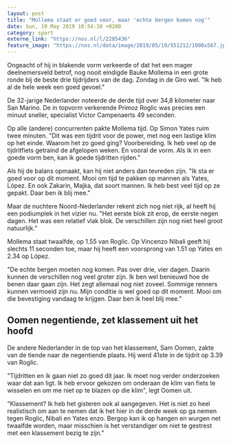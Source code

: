 ```yaml
---
layout: post
title: "Mollema staat er goed voor, maar 'echte bergen komen nog'"
date: Sun, 19 May 2019 18:54:38 +0200
category: sport
externe_link: "https://nos.nl/l/2285436"
feature_image: "https://nos.nl/data/image/2019/05/19/551212/1008x567.jpg"
---
```


<p>Ongeacht of hij in blakende vorm verkeerde of dat het een mager deelnemersveld betrof, nog nooit eindigde Bauke Mollema in een grote ronde bij de beste drie tijdrijders van de dag. Zondag in de Giro wel. "Ik heb al de hele week een goed gevoel."</p>
<p>De 32-jarige Nederlander noteerde de derde tijd over 34,8 kilometer naar San Marino. De in topvorm verkerende Primoz Roglic was precies een minuut sneller, specialist Victor Campenaerts 49 seconden.</p>
<p>Op alle (andere) concurrenten pakte Mollema tijd. Op Simon Yates ruim twee minuten. "Dit was een tijdrit voor de power, met nog een lastige klim op het einde. Waarom het zo goed ging? Voorbereiding. Ik heb veel op de tijdritfiets getraind de afgelopen weken. En vooral de vorm. Als ik in een goede vorm ben, kan ik goede tijdritten rijden."</p>
<p>Als hij de balans opmaakt, kan hij niet anders dan tevreden zijn. "Ik sta er goed voor op dit moment. Mooi om tijd te pakken op mannen als Yates, López. En ook Zakarin, Majka, dat soort mannen. Ik heb best veel tijd op ze gepakt. Daar ben ik blij mee."</p>
<p>Maar de nuchtere Noord-Nederlander rekent zich nog niet rijk, al heeft hij een podiumplek in het vizier nu. "Het eerste blok zit erop, de eerste negen dagen. Het was een relatief vlak blok. De verschillen zijn nog niet heel groot natuurlijk."</p>
<p>Mollema staat twaalfde, op 1.55 van Roglic. Op Vincenzo Nibali geeft hij slechts 11 seconden toe, maar hij heeft een voorsprong van 1.51 op Yates en 2.34 op López.</p>
<p>"De echte bergen moeten nog komen. Pas over drie, vier dagen. Daarin kunnen de verschillen nog veel groter zijn. Ik ben wel benieuwd hoe de benen daar gaan zijn. Het zegt allemaal nog niet zoveel. Sommige renners kunnen vermoeid zijn nu. Mijn conditie is wel goed op dit moment. Mooi om die bevestiging vandaag te krijgen. Daar ben ik heel blij mee."</p>
<h2>Oomen negentiende, zet klassement uit het hoofd</h2>
<p>De andere Nederlander in de top van het klassement, Sam Oomen, zakte van de tiende naar de negentiende plaats. Hij werd 41ste in de tijdrit op 3.39 van Roglic.</p>
<p>"Tijdritten en ik gaan niet zo goed dit jaar. Ik moet nog verder onderzoeken waar dat aan ligt. Ik heb ervoor gekozen om onderaan de klim van fiets te wisselen en om me niet op te blazen op die klim", legt Oomen uit.</p>
<p>"Klassement? Ik heb het gisteren ook al aangegeven. Het is niet zo heel realistisch om aan te nemen dat ik het hier in de derde week op ga nemen tegen Roglic, Nibali en Yates enzo. Bergop kan ik op hangen en wurgen net twaalfde worden, maar misschien is het verstandiger om niet te gestrest met een klassement bezig te zijn."</p>
